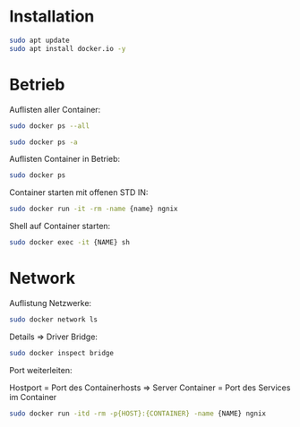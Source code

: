 
# Installation

```bash
sudo apt update
sudo apt install docker.io -y
```

# Betrieb

Auflisten aller Container:
```bash
sudo docker ps --all

sudo docker ps -a
```

Auflisten Container in Betrieb:
```bash
sudo docker ps
```

Container starten mit offenen STD IN:
```bash
sudo docker run -it -rm -name {name} ngnix
```

Shell auf Container starten:
```bash
sudo docker exec -it {NAME} sh
```

# Network

Auflistung Netzwerke:
```bash
sudo docker network ls
```

Details => Driver Bridge:
```bash
sudo docker inspect bridge
```

Port weiterleiten:

Hostport = Port des Containerhosts => Server
Container = Port des Services im Container
```bash
sudo docker run -itd -rm -p{HOST}:{CONTAINER} -name {NAME} ngnix
```

